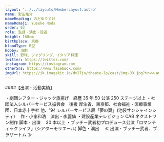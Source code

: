 ```yaml
---
layout: '../../layouts/MemberLayout.astro'
name: 野田祐介
nameReading: のだゆうすけ
nameRomaji: Yusuke Noda
order: 03
role: 監督・演出・役者
height: 168cm
birthplace: 京都
bloodType: B型
hobby: 演劇
skill: 野球、ジャグリング、イタリア料理
twitter: https://twitter.com/
instagram: https://instagram.com
otherSns: https://www.facebook.com/
imgUrl: https://ik.imagekit.io/dvlljo/theate-lp/cast/img-03.jpg?tr=w-auto
---
```


####【出演・活動実績】

・劇団シアター・ジャック旗揚げ　経歴 35 年 50 公演 250 ステージ以上
・社団法人シルバーサービス振興会　後援 厚生省、東京都、社会福祉・医療事業団、日本赤十字社 他、'94 シルバーサービス展「夢の翼」(池袋サンシャインシティ)　 作・小峯和浩　演出・李麗仙
・建設産業テレビジョン CAB ネクストワン制作 脚本・出演　 20 本以上
・ブッチー武者初プロデュース公演「ロマンティックライフ」(シアターモリエール) 脚色・演出　 ≪ 出演・ブッチー武者、ブラザートム ≫
